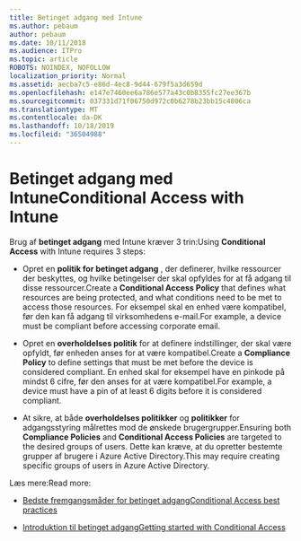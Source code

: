 ```yaml
---
title: Betinget adgang med Intune
ms.author: pebaum
author: pebaum
ms.date: 10/11/2018
ms.audience: ITPro
ms.topic: article
ROBOTS: NOINDEX, NOFOLLOW
localization_priority: Normal
ms.assetid: aecba7c5-e86d-4ec8-9d44-679f5a3d659d
ms.openlocfilehash: e147e7460ee6a786e577a43c0b8355fc27ee367b
ms.sourcegitcommit: 037331d71f06750d972c0b6278b23bb15c4806ca
ms.translationtype: MT
ms.contentlocale: da-DK
ms.lasthandoff: 10/18/2019
ms.locfileid: "36504988"
---
```

# <a name="conditional-access-with-intune"></a><span data-ttu-id="778e4-102">Betinget adgang med Intune</span><span class="sxs-lookup"><span data-stu-id="778e4-102">Conditional Access with Intune</span></span>

<span data-ttu-id="778e4-103">Brug af **betinget adgang** med Intune kræver 3 trin:</span><span class="sxs-lookup"><span data-stu-id="778e4-103">Using **Conditional Access** with Intune requires 3 steps:</span></span> 
  
- <span data-ttu-id="778e4-104">Opret en **politik for betinget adgang** , der definerer, hvilke ressourcer der beskyttes, og hvilke betingelser der skal opfyldes for at få adgang til disse ressourcer.</span><span class="sxs-lookup"><span data-stu-id="778e4-104">Create a **Conditional Access Policy** that defines what resources are being protected, and what conditions need to be met to access those resources.</span></span> <span data-ttu-id="778e4-105">For eksempel skal en enhed være kompatibel, før den kan få adgang til virksomhedens e-mail.</span><span class="sxs-lookup"><span data-stu-id="778e4-105">For example, a device must be compliant before accessing corporate email.</span></span> 
    
- <span data-ttu-id="778e4-106">Opret en **overholdelses politik** for at definere indstillinger, der skal være opfyldt, før enheden anses for at være kompatibel.</span><span class="sxs-lookup"><span data-stu-id="778e4-106">Create a **Compliance Policy** to define settings that must be met before the device is considered compliant.</span></span> <span data-ttu-id="778e4-107">En enhed skal for eksempel have en pinkode på mindst 6 cifre, før den anses for at være kompatibel.</span><span class="sxs-lookup"><span data-stu-id="778e4-107">For example, a device must have a pin of at least 6 digits before it is considered compliant.</span></span> 
    
- <span data-ttu-id="778e4-108">At sikre, at både **overholdelses politikker** og **politikker** for adgangsstyring målrettes mod de ønskede brugergrupper.</span><span class="sxs-lookup"><span data-stu-id="778e4-108">Ensuring both **Compliance Policies** and **Conditional Access Policies** are targeted to the desired groups of users.</span></span> <span data-ttu-id="778e4-109">Dette kan kræve, at du opretter bestemte grupper af brugere i Azure Active Directory.</span><span class="sxs-lookup"><span data-stu-id="778e4-109">This may require creating specific groups of users in Azure Active Directory.</span></span> 
    
<span data-ttu-id="778e4-110">Læs mere:</span><span class="sxs-lookup"><span data-stu-id="778e4-110">Read more:</span></span>
  
- [<span data-ttu-id="778e4-111">Bedste fremgangsmåder for betinget adgang</span><span class="sxs-lookup"><span data-stu-id="778e4-111">Conditional Access best practices</span></span>](https://docs.microsoft.com/azure/active-directory/conditional-access/best-practices)
    
- [<span data-ttu-id="778e4-112">Introduktion til betinget adgang</span><span class="sxs-lookup"><span data-stu-id="778e4-112">Getting started with Conditional Access </span></span>](https://docs.microsoft.com/azure/active-directory/active-directory-conditional-access-azure-portal-get-started)
    

